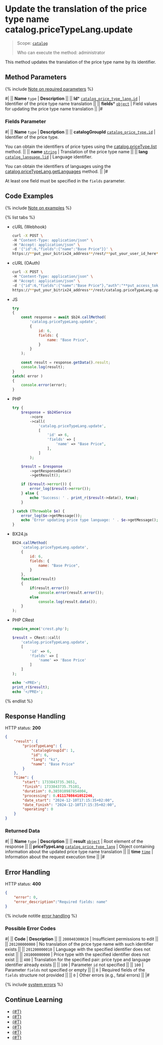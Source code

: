 # Update the translation of the price type name catalog.priceTypeLang.update

> Scope: [`catalog`](../../../scopes/permissions.md)
>
> Who can execute the method: administrator

This method updates the translation of the price type name by its identifier.

## Method Parameters

{% include [Note on required parameters](../../../../_includes/required.md) %}

#|
|| **Name**
`type` | **Description** ||
|| **Id***
[`catalog_price_type_lang.id`](../../data-types.md#catalog_price_type_lang) | Identifier of the price type name translation ||
|| **fields***
[`object`](../../../data-types.md) | Field values for updating the price type name translation ||
|#

### Fields Parameter

#|
|| **Name**
`type` | **Description** ||
|| **catalogGroupId**
[`catalog_price_type.id`](../../data-types.md#catalog_price_type) | Identifier of the price type.

You can obtain the identifiers of price types using the [catalog.priceType.list](../catalog-price-type-list.md) method.
||
|| **name**
[`string`](../../../data-types.md) | Translation of the price type name ||
|| **lang**
[`catalog_language.lid`](../../data-types.md#catalog_language) | Language identifier.

You can obtain the identifiers of languages using the [catalog.priceTypeLang.getLanguages](./catalog-price-type-lang-get-languages.md) method.
||
|#

At least one field must be specified in the `fields` parameter.

## Code Examples

{% include [Note on examples](../../../../_includes/examples.md) %}

{% list tabs %}

- cURL (Webhook)

    ```bash
    curl -X POST \
    -H "Content-Type: application/json" \
    -H "Accept: application/json" \
    -d '{"id":6,"fields":{"name":"Base Price"}}' \
    https://**put_your_bitrix24_address**/rest/**put_your_user_id_here**/**put_your_webhook_here**/catalog.priceTypeLang.update
    ```

- cURL (OAuth)

    ```bash
    curl -X POST \
    -H "Content-Type: application/json" \
    -H "Accept: application/json" \
    -d '{"id":6,"fields":{"name":"Base Price"},"auth":"**put_access_token_here**"}' \
    https://**put_your_bitrix24_address**/rest/catalog.priceTypeLang.update
    ```

- JS

    ```js
    try
    {
    	const response = await $b24.callMethod(
    		'catalog.priceTypeLang.update', 
    		{
    			id: 6,
    			fields: {
    				name: "Base Price",
    			}
    		}
    	);
    	
    	const result = response.getData().result;
    	console.log(result);
    }
    catch( error )
    {
    	console.error(error);
    }
    ```

- PHP

    ```php
    try {
        $response = $b24Service
            ->core
            ->call(
                'catalog.priceTypeLang.update',
                [
                    'id' => 6,
                    'fields' => [
                        'name' => "Base Price",
                    ],
                ]
            );
    
        $result = $response
            ->getResponseData()
            ->getResult();
    
        if ($result->error()) {
            error_log($result->error());
        } else {
            echo 'Success: ' . print_r($result->data(), true);
        }
    
    } catch (Throwable $e) {
        error_log($e->getMessage());
        echo 'Error updating price type language: ' . $e->getMessage();
    }
    ```

- BX24.js

    ```js
    BX24.callMethod(
        'catalog.priceTypeLang.update', 
        {
            id: 6,
            fields: {
                name: "Base Price",
            }
        },
        function(result)
        {
            if(result.error())
                console.error(result.error());
            else
                console.log(result.data());
        }
    );
    ```

- PHP CRest

    ```php
    require_once('crest.php');

    $result = CRest::call(
        'catalog.priceTypeLang.update',
        [
            'id' => 6,
            'fields' => [
                'name' => 'Base Price'
            ]
        ]
    );

    echo '<PRE>';
    print_r($result);
    echo '</PRE>';
    ```

{% endlist %}

## Response Handling

HTTP status: **200**

```json
{
    "result": {
        "priceTypeLang": {
            "catalogGroupId": 1,
            "id": 6,
            "lang": "kz",
            "name": "Base Price"
        }
    },
    "time": {
        "start": 1733843735.3651,
        "finish": 1733843735.75101,
        "duration": 0.385910987854004,
        "processing": 0.0111708641052246,
        "date_start": "2024-12-10T17:15:35+02:00",
        "date_finish": "2024-12-10T17:15:35+02:00",
        "operating": 0
    }
}
```

### Returned Data

#|
|| **Name**
`type` | **Description** ||
|| **result**
[`object`](../../../data-types.md) | Root element of the response ||
|| **priceTypeLang**
[`catalog_price_type_lang`](../../data-types.md#catalog_price_type_lang) | Object containing information about the updated price type name translation ||
|| **time**
[`time`](../../../data-types.md) | Information about the request execution time ||
|#

## Error Handling

HTTP status: **400**

```json
{
    "error": 0,
    "error_description":"Required fields: name"
}
```

{% include notitle [error handling](../../../../_includes/error-info.md) %}

### Possible Error Codes

#|
|| **Code** | **Description** ||
|| `200040300020` | Insufficient permissions to edit
|| 
|| `201200000000` | No translation of the price type name with such identifier exists
|| 
|| `201200000010` | Language with the specified identifier does not exist
|| 
|| `201000000000` | Price type with the specified identifier does not exist
|| 
|| `400` | Translation for the specified pair: price type and language identifier already exists
|| 
|| `100` | Parameter `id` not specified
|| 
|| `100` | Parameter `fields` not specified or empty
|| 
|| `0` | Required fields of the `fields` structure not provided
|| 
|| `0` | Other errors (e.g., fatal errors)
|| 
|#

{% include [system errors](../../../../_includes/system-errors.md) %}

## Continue Learning

- [{#T}](./catalog-price-type-lang-add.md)
- [{#T}](./catalog-price-type-lang-get.md)
- [{#T}](./catalog-price-type-lang-list.md)
- [{#T}](./catalog-price-type-lang-delete.md)
- [{#T}](./catalog-price-type-lang-get-languages.md)
- [{#T}](./catalog-price-type-lang-get-fields.md)